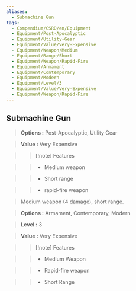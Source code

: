 ```yaml
---
aliases:
  - Submachine Gun
tags:
  - Compendium/CSRD/en/Equipment
  - Equipment/Post-Apocalyptic
  - Equipment/Utility-Gear
  - Equipment/Value/Very-Expensive
  - Equipment/Weapon/Medium
  - Equipment/Range/Short
  - Equipment/Weapon/Rapid-Fire
  - Equipment/Armament
  - Equipment/Contemporary
  - Equipment/Modern
  - Equipment/Level/3
  - Equipment/Value/Very-Expensive
  - Equipment/Weapon/Rapid-Fire
---
```

  
    
## Submachine Gun    
    
>    
> **Options :** Post-Apocalyptic, Utility Gear    
> **Value :** Very Expensive    
>>[!note] Features    
>> - Medium weapon    
>> - Short range    
>> - rapid-fire weapon    
    
>Medium weapon (4 damage), short range.    
> **Options :** Armament, Contemporary, Modern    
> **Level :** 3    
> **Value :** Very Expensive    
>>[!note] Features    
>> - Medium Weapon    
>> - Rapid-fire weapon    
>> - Short Range